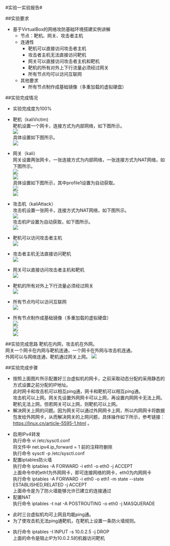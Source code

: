 #实验一实验报告#

##实验要求
* 基于VirtualBox的网络攻防基础环境搭建实例讲解
    * 节点：靶机、网关、攻击者主机
    * 连通性
        * 靶机可以直接访问攻击者主机
        * 攻击者主机无法直接访问靶机
        * 网关可以直接访问攻击者主机和靶机
        * 靶机的所有对外上下行流量必须经过网关
        * 所有节点均可以访问互联网
    * 其他要求
        * 所有节点制作成基础镜像（多重加载的虚拟硬盘）

##实验完成情况
* 实验完成度为100%
* 靶机（kaliVictim)  
靶机设置一个网卡，连接方式为内部网络，如下图所示。  
![](https://github.com/ghan3/ns/blob/master/2017-2/FlippedClassroomHW1/%E9%9D%B6%E6%9C%BA%E7%BD%91%E5%8D%A1.PNG)  
具体设置如下图所示。  
![](https://github.com/ghan3/ns/blob/master/2017-2/FlippedClassroomHW1/%E9%9D%B6%E6%9C%BAIP.PNG)


* 网关（kali）  
网关设置两张网卡，一张连接方式为内部网络，一张连接方式为NAT网络，如下图所示。  
![](https://github.com/ghan3/ns/blob/master/2017-2/FlippedClassroomHW1/%E7%BD%91%E5%85%B3%E7%BD%91%E5%8D%A11.PNG)  
![](https://github.com/ghan3/ns/blob/master/2017-2/FlippedClassroomHW1/%E7%BD%91%E5%85%B3%E7%BD%91%E5%8D%A12.PNG)  
具体设置如下图所示，其中profile1设置为自动获取。  
![](https://github.com/ghan3/ns/blob/master/2017-2/FlippedClassroomHW1/%E7%BD%91%E5%85%B3IP1.PNG)  
![](https://github.com/ghan3/ns/blob/master/2017-2/FlippedClassroomHW1/%E7%BD%91%E5%85%B3IP2.PNG)

* 攻击机（kaliAttack）  
攻击机设置一张网卡，连接方式为NAT网络，如下图所示。  
![](https://github.com/ghan3/ns/blob/master/2017-2/FlippedClassroomHW1/%E6%94%BB%E5%87%BB%E6%9C%BA%E7%BD%91%E5%8D%A1.PNG)  
攻击机IP设置为自动获取，如下图所示。  
![](https://github.com/ghan3/ns/blob/master/2017-2/FlippedClassroomHW1/%E6%94%BB%E5%87%BB%E6%9C%BAIP.PNG)

* 靶机可以访问攻击者主机  
![](https://github.com/ghan3/ns/blob/master/2017-2/FlippedClassroomHW1/%E9%9D%B6%E6%9C%BA-%E6%94%BB%E5%87%BB%E6%9C%BA.PNG)
* 攻击者主机无法直接访问靶机  
![](https://github.com/ghan3/ns/blob/master/2017-2/FlippedClassroomHW1/%E6%94%BB%E5%87%BB%E6%9C%BA-%E9%9D%B6%E6%9C%BA.PNG)
* 网关可以直接访问攻击者主机和靶机  
![](https://github.com/ghan3/ns/blob/master/2017-2/FlippedClassroomHW1/%E7%BD%91%E5%85%B3-%E9%9D%B6%E6%9C%BA%E6%94%BB%E5%87%BB%E6%9C%BA.PNG)
* 靶机的所有对外上下行流量必须经过网关  
![](https://github.com/ghan3/ns/blob/master/2017-2/FlippedClassroomHW1/%E9%9D%B6%E6%9C%BA%E9%80%9A%E8%BF%87%E7%BD%91%E5%85%B3.PNG)
* 所有节点均可以访问互联网  
![](https://github.com/ghan3/ns/blob/master/2017-2/FlippedClassroomHW1/%E5%9D%87%E8%83%BD%E4%B8%8A%E7%BD%91.PNG)
* 所有节点制作成基础镜像（多重加载的虚拟硬盘）  
![](https://github.com/ghan3/ns/blob/master/2017-2/FlippedClassroomHW1/%E6%94%BB%E5%87%BB%E6%9C%BA%E5%A4%9A%E9%87%8D%E5%8A%A0%E8%BD%BD.PNG)  
![](https://github.com/ghan3/ns/blob/master/2017-2/FlippedClassroomHW1/%E7%BD%91%E5%85%B3%E5%A4%9A%E9%87%8D%E5%8A%A0%E8%BD%BD.PNG)  
![](https://github.com/ghan3/ns/blob/master/2017-2/FlippedClassroomHW1/%E9%9D%B6%E6%9C%BA%E5%A4%9A%E9%87%8D%E5%8A%A0%E8%BD%BD.PNG)

##实验完成思路
靶机在内网，攻击机在外网。  
网关一个网卡在内网与靶机连通，一个网卡在外网与攻击机连通。  
外网可以与网络连通，靶机通过网关上网。
![](https://github.com/ghan3/ns/blob/master/2017-2/FlippedClassroomHW1/%E5%AE%9E%E9%AA%8C%E4%B8%80%E5%9B%BE.png)  


##实验完成步骤 
 
* 按照上面图片所示配置好三台虚拟机的网卡，之前采取动态分配的采用静态的方式设置之前分配的IP地址。  
此时网卡和攻击机可以相互ping通，网卡和靶机可以相互ping通。  
攻击机可以上网。网关先设置外网网卡可以上网，再设置内网网卡无法上网。靶机无法上网，但若网关可以上网，则靶机可以上网。
* 解决网关上网的问题。因为网关可以通过外网网卡上网，所以内网网卡将数据包发给外网网卡，从而解决网关的上网问题，具体操作如下所示，参考链接：https://linux.cn/article-5595-1.html 。
 -  启用IPv4转发  
执行命令 vi /etc/sysctl.conf  
将文件中 net.ipv4.ip_forward = 1 前的注释符删除  
执行命令 sysctl -p /etc/sysctl.conf
 -  配置iptables防火墙  
执行命令 iptables -A FORWARD -i eth1 -o eth0 -j ACCEPT  
上面命令中的eth1为外网网卡，即可连接网络的网卡，eth0为内网网卡  
执行命令 iptables -A FORWARD -i eth0 -o eth1 -m state --state ESTABLISHED,RELATED -j ACCEPT  
上面命令是为了防火墙能够允许已建立的连接通过 
 -  配置NAT  
执行命令 iptables -t nat -A POSTROUTING -o eth0 -j MASQUERADE
* 此时三台虚拟机均可上网且均能ping通。
* 为了使攻击机无法ping通靶机，在靶机上设置一条防火墙规则。
 - 执行命令 iptables -I INPUT -s 10.0.2.5 -j DROP  
 上面的命令是阻止IP为10.0.2.5的机器访问靶机
  

